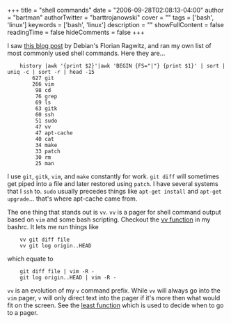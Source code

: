 +++
title = "shell commands"
date = "2006-09-28T02:08:13-04:00"
author = "bartman"
authorTwitter = "barttrojanowski"
cover = ""
tags = ['bash', 'linux']
keywords = ['bash', 'linux']
description = ""
showFullContent = false
readingTime = false
hideComments = false
+++

I saw [this blog post](http://perldition.org/blog/post/450) by Debian's Florian Ragwitz, and ran my own list of most commonly used shell commands.  Here they are...

        history |awk '{print $2}'|awk 'BEGIN {FS="|"} {print $1}' | sort | uniq -c | sort -r | head -15
            627 git
            266 vim
             98 cd
             76 grep
             69 ls
             63 gitk
             60 ssh
             51 sudo
             47 vv
             47 apt-cache
             40 cat
             34 make
             33 patch
             30 rm
             25 man

<!--more-->

I use `git`, `gitk`, `vim`, and `make` constantly for work.  `git diff` will sometimes get piped into a file and later restored using `patch`.  I have several systems that I `ssh` to.  `sudo` usually precedes things like `apt-get install` and `apt-get upgrade`... that's where apt-cache came from.

The one thing that stands out is `vv`.  `vv` is a pager for shell command output based on `vim` and some bash scripting.  Checkout the [vv function](http://www.jukie.net/~bart/conf/bash.d/S101_common_tools.sh) in my bashrc.  It lets me run things like

        vv git diff file 
        vv git log origin..HEAD

which equate to

        git diff file | vim -R -
        git log origin..HEAD | vim -R -

`vv` is an evolution of my `v` command prefix.  While `vv` will always go into the `vim` pager, `v` will only direct text into the pager if it's more then what would fit on the screen.  See the [least function](http://www.jukie.net/~bart/conf/bash.d/S101_common_tools.sh) which is used to decide when to go to a pager.